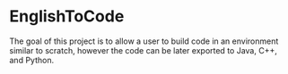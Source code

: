 # EnglishToCode
The goal of this project is to allow a user to build code in an environment similar to scratch, however the code can be later exported to Java, C++, and Python.
